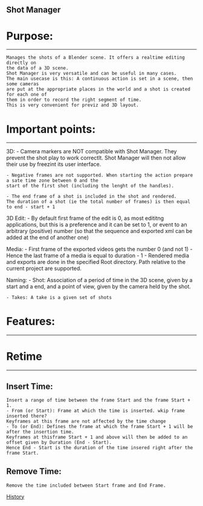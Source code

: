 

Shot Manager
-------------------------------------------------------------

# Purpose:
--------

	Manages the shots of a Blender scene. It offers a realtime editing directly on
	the data of a 3D scene.
	Shot Manager is very versatile and can be useful in many cases.
	The main usecase is this: A continuous action is set in a scene, then some cameras
	are put at the appropriate places in the world and a shot is created for each one of
	them in order to record the right segment of time.
	This is very convenient for previz and 3D layout.


# Important points:
-------------------



3D:
	- Camera markers are NOT compatible with Shot Manager. They prevent the shot play to work correctlt.
	Shot Manager will then not allow their use by freezint its user interface.

	- Negative frames are not supported. When starting the action prepare a sate time zone between 0 and the
	start of the first shot (including the lenght of the handles).

	- The end frame of a shot is included in the shot and rendered.
	The duration of a shot (ie the total number of frames) is then equal to end - start + 1

3D Edit:
	- By default first frame of the edit is 0, as most edititng applications, but this is a preference and it can
	be set to 1, or event to an arbitrary (positive) number (so that the sequence and exported xml can be added
	at the end of another one)

Media:
	- First frame of the exported videos gets the number 0 (and not 1)
	- Hence the last frame of a media is equal to duration - 1
	- Rendered media and exports are done in the specified Root directory. Path relative to the current project are
	supported.



Naming:
	- Shot: Association of a period of time in the 3D scene, given by a start and a end, and a point of view, given
	by the camera held by the shot.


	- Takes: A take is a given set of shots
# Features:
---------

# Retime
---------

## Insert Time:
	Insert a range of time between the frame Start and the frame Start + 1.
	- From (or Start): Frame at which the time is inserted. wkip frame inserted there?
	Keyframes at this frame are not affected by the time change
	- To (or End): Defines the frame at which the frame Start + 1 will be after the insertion time.
	Keyframes at thisframe Start + 1 and above will then be added to an offset given by Duration (End - Start).
	Hence End - Start is the duration of the time insered right after the frame Start.

## Remove Time:
	Remove the time included between Start frame and End Frame.


[History](./CHANGELOG.md)
